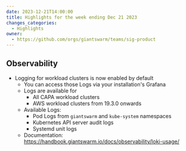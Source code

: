 ```yaml
---
date: 2023-12-21T14:00:00
title: Highlights for the week ending Dec 21 2023
changes_categories:
  - Highlights
owner:
  - https://github.com/orgs/giantswarm/teams/sig-product
---
```

## Observability 

- Logging for workload clusters is now enabled by default
  - You can access those Logs via your installation's Grafana
  - Logs are available for
    - All CAPA workload clusters
    - AWS workload clusters from 19.3.0 onwards
  - Available Logs:
    - Pod Logs from `giantswarm` and `kube-system` namespaces
    - Kubernetes API server audit logs
    - Systemd unit logs
  - Documentation: https://handbook.giantswarm.io/docs/observability/loki-usage/
